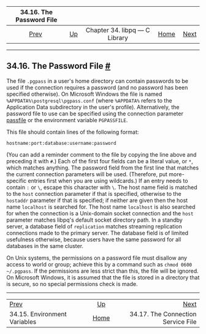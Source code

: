 <!--?xml version="1.0" encoding="UTF-8" standalone="no"?-->

|                  34.16. The Password File                 |                                                  |                               |                                                       |                                                                    |
| :-------------------------------------------------------: | :----------------------------------------------- | :---------------------------: | ----------------------------------------------------: | -----------------------------------------------------------------: |
| [Prev](libpq-envars.html "34.15. Environment Variables")  | [Up](libpq.html "Chapter 34. libpq — C Library") | Chapter 34. libpq — C Library | [Home](index.html "PostgreSQL 17devel Documentation") |  [Next](libpq-pgservice.html "34.17. The Connection Service File") |

***

## 34.16. The Password File [#](#LIBPQ-PGPASS)

[]()[]()

The file `.pgpass` in a user's home directory can contain passwords to be used if the connection requires a password (and no password has been specified otherwise). On Microsoft Windows the file is named `%APPDATA%\postgresql\pgpass.conf` (where `%APPDATA%` refers to the Application Data subdirectory in the user's profile). Alternatively, the password file to use can be specified using the connection parameter [passfile](libpq-connect.html#LIBPQ-CONNECT-PASSFILE) or the environment variable `PGPASSFILE`.

This file should contain lines of the following format:

    hostname:port:database:username:password

(You can add a reminder comment to the file by copying the line above and preceding it with `#`.) Each of the first four fields can be a literal value, or `*`, which matches anything. The password field from the first line that matches the current connection parameters will be used. (Therefore, put more-specific entries first when you are using wildcards.) If an entry needs to contain `:` or `\`, escape this character with `\`. The host name field is matched to the `host` connection parameter if that is specified, otherwise to the `hostaddr` parameter if that is specified; if neither are given then the host name `localhost` is searched for. The host name `localhost` is also searched for when the connection is a Unix-domain socket connection and the `host` parameter matches libpq's default socket directory path. In a standby server, a database field of `replication` matches streaming replication connections made to the primary server. The database field is of limited usefulness otherwise, because users have the same password for all databases in the same cluster.

On Unix systems, the permissions on a password file must disallow any access to world or group; achieve this by a command such as `chmod 0600 ~/.pgpass`. If the permissions are less strict than this, the file will be ignored. On Microsoft Windows, it is assumed that the file is stored in a directory that is secure, so no special permissions check is made.

***

|                                                           |                                                       |                                                                    |
| :-------------------------------------------------------- | :---------------------------------------------------: | -----------------------------------------------------------------: |
| [Prev](libpq-envars.html "34.15. Environment Variables")  |    [Up](libpq.html "Chapter 34. libpq — C Library")   |  [Next](libpq-pgservice.html "34.17. The Connection Service File") |
| 34.15. Environment Variables                              | [Home](index.html "PostgreSQL 17devel Documentation") |                                 34.17. The Connection Service File |

